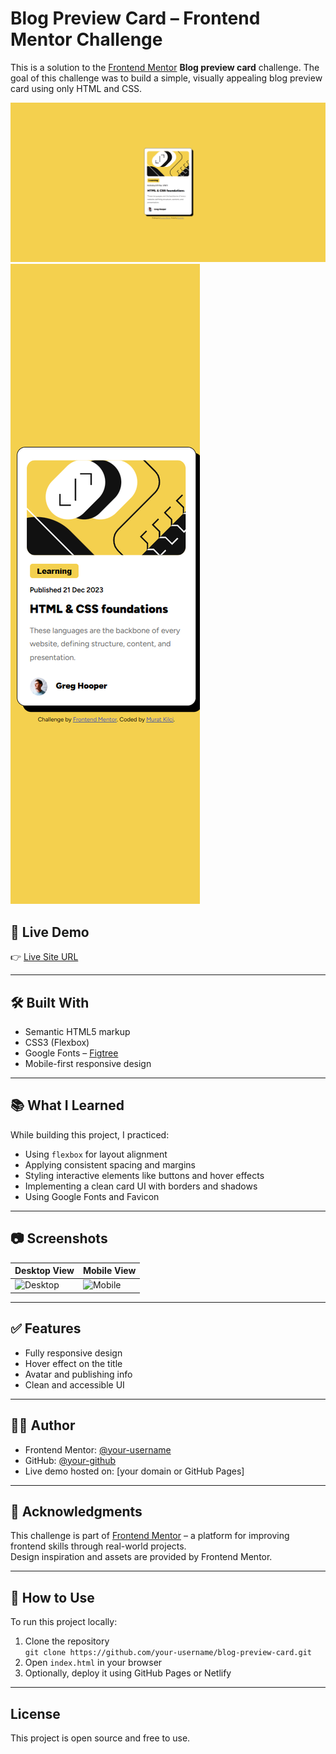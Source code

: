 # Blog Preview Card – Frontend Mentor Challenge

This is a solution to the [Frontend Mentor](https://www.frontendmentor.io?ref=challenge) **Blog preview card** challenge. The goal of this challenge was to build a simple, visually appealing blog preview card using only HTML and CSS.

![Preview Screenshot](./assets/images/Screenshotdesktop.png)
![Preview Screenshot](./assets/images/Screenshotmobile.png)


## 🔗 Live Demo

👉 [Live Site URL](https://your-live-site-link.com)

---

## 🛠️ Built With

- Semantic HTML5 markup
- CSS3 (Flexbox)
- Google Fonts – [Figtree](https://fonts.google.com/specimen/Figtree)
- Mobile-first responsive design

---

## 📚 What I Learned

While building this project, I practiced:

- Using `flexbox` for layout alignment
- Applying consistent spacing and margins
- Styling interactive elements like buttons and hover effects
- Implementing a clean card UI with borders and shadows
- Using Google Fonts and Favicon

---

## 📷 Screenshots

| Desktop View | Mobile View |
|--------------|-------------|
| ![Desktop](./assets/images/desktop-preview.png) | ![Mobile](./assets/images/mobile-preview.png) |

---

## ✅ Features

- Fully responsive design
- Hover effect on the title
- Avatar and publishing info
- Clean and accessible UI

---

## 👨‍💻 Author

- Frontend Mentor: [@your-username](https://www.frontendmentor.io/profile/your-username)
- GitHub: [@your-github](https://github.com/your-github)
- Live demo hosted on: [your domain or GitHub Pages]

---

## 📝 Acknowledgments

This challenge is part of [Frontend Mentor](https://www.frontendmentor.io/) – a platform for improving frontend skills through real-world projects.  
Design inspiration and assets are provided by Frontend Mentor.

---

## 📌 How to Use

To run this project locally:

1. Clone the repository  
   `git clone https://github.com/your-username/blog-preview-card.git`
2. Open `index.html` in your browser
3. Optionally, deploy it using GitHub Pages or Netlify

---

## License

This project is open source and free to use.

